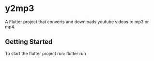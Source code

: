 # y2mp3

A Flutter project that converts and downloads youtube videos to mp3 or mp4.

## Getting Started
To start the flutter project
run: flutter run
